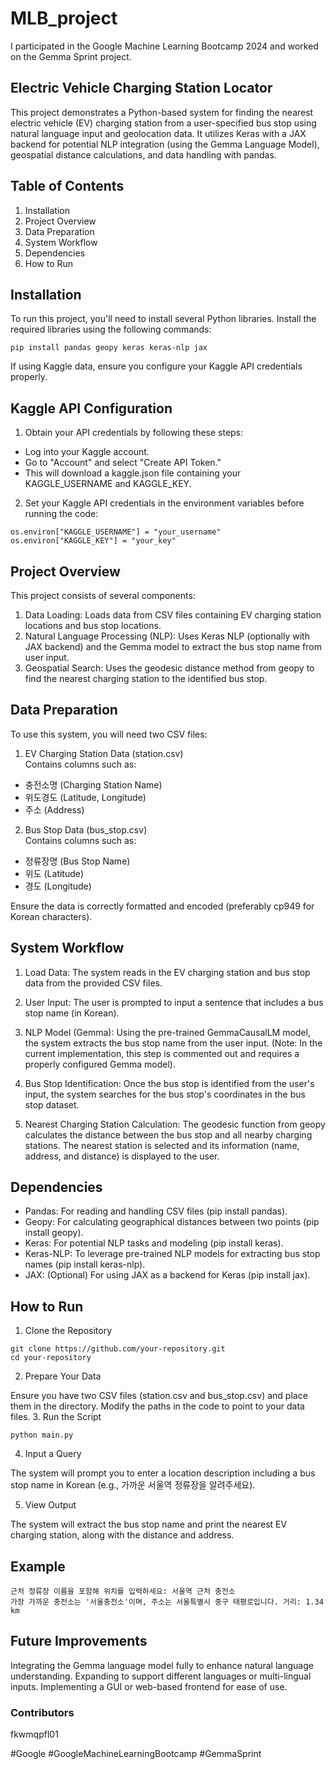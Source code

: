# MLB_project

I participated in the Google Machine Learning Bootcamp 2024 and worked on the Gemma Sprint project. 

## Electric Vehicle Charging Station Locator
This project demonstrates a Python-based system for finding the nearest electric vehicle (EV) charging station from a user-specified bus stop using natural language input and geolocation data. It utilizes Keras with a JAX backend for potential NLP integration (using the Gemma Language Model), geospatial distance calculations, and data handling with pandas.

## Table of Contents
1. Installation
2. Project Overview
3. Data Preparation
4. System Workflow
5. Dependencies
6. How to Run

## Installation  
To run this project, you'll need to install several Python libraries. Install the required libraries using the following commands:

```
pip install pandas geopy keras keras-nlp jax
```
If using Kaggle data, ensure you configure your Kaggle API credentials properly.

## Kaggle API Configuration
1. Obtain your API credentials by following these steps:

- Log into your Kaggle account.
- Go to "Account" and select "Create API Token."
- This will download a kaggle.json file containing your KAGGLE_USERNAME and KAGGLE_KEY.
2. Set your Kaggle API credentials in the environment variables before running the code:
```
os.environ["KAGGLE_USERNAME"] = "your_username"
os.environ["KAGGLE_KEY"] = "your_key"
```
## Project Overview
This project consists of several components:

1. Data Loading: Loads data from CSV files containing EV charging station locations and bus stop locations.
2. Natural Language Processing (NLP): Uses Keras NLP (optionally with JAX backend) and the Gemma model to extract the bus stop name from user input.
3. Geospatial Search: Uses the geodesic distance method from geopy to find the nearest charging station to the identified bus stop.
## Data Preparation
To use this system, you will need two CSV files:

1. EV Charging Station Data (station.csv)  
   Contains columns such as:  
- 충전소명 (Charging Station Name)
- 위도경도 (Latitude, Longitude)
- 주소 (Address)
2. Bus Stop Data (bus_stop.csv)    
   Contains columns such as:
- 정류장명 (Bus Stop Name)
- 위도 (Latitude)
- 경도 (Longitude)  

Ensure the data is correctly formatted and encoded (preferably cp949 for Korean characters).

## System Workflow
1. Load Data: The system reads in the EV charging station and bus stop data from the provided CSV files.

2. User Input: The user is prompted to input a sentence that includes a bus stop name (in Korean).

3. NLP Model (Gemma): Using the pre-trained GemmaCausalLM model, the system extracts the bus stop name from the user input. (Note: In the current implementation, this step is commented out and requires a properly configured Gemma model).

4. Bus Stop Identification: Once the bus stop is identified from the user's input, the system searches for the bus stop's coordinates in the bus stop dataset.

5. Nearest Charging Station Calculation: The geodesic function from geopy calculates the distance between the bus stop and all nearby charging stations. The nearest station is selected and its information (name, address, and distance) is displayed to the user.

## Dependencies
- Pandas: For reading and handling CSV files (pip install pandas).
- Geopy: For calculating geographical distances between two points (pip install geopy).
- Keras: For potential NLP tasks and modeling (pip install keras).
- Keras-NLP: To leverage pre-trained NLP models for extracting bus stop names (pip install keras-nlp).
- JAX: (Optional) For using JAX as a backend for Keras (pip install jax).

## How to Run
1. Clone the Repository
```
git clone https://github.com/your-repository.git
cd your-repository
```
2. Prepare Your Data

Ensure you have two CSV files (station.csv and bus_stop.csv) and place them in the directory.
Modify the paths in the code to point to your data files.
3. Run the Script
```
python main.py
```
4. Input a Query

The system will prompt you to enter a location description including a bus stop name in Korean (e.g., 가까운 서울역 정류장을 알려주세요). 

5. View Output  

The system will extract the bus stop name and print the nearest EV charging station, along with the distance and address.

## Example
```
근처 정류장 이름을 포함해 위치를 입력하세요: 서울역 근처 충전소
가장 가까운 충전소는 '서울충전소'이며, 주소는 서울특별시 중구 태평로입니다. 거리: 1.34 km
```

## Future Improvements
Integrating the Gemma language model fully to enhance natural language understanding.
Expanding to support different languages or multi-lingual inputs.
Implementing a GUI or web-based frontend for ease of use.

### Contributors
fkwmqpfl01


#Google #GoogleMachineLearningBootcamp #GemmaSprint
